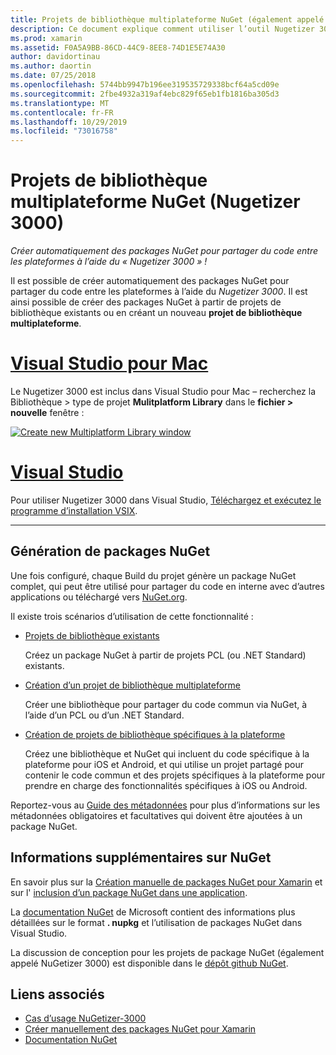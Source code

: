 ```yaml
---
title: Projets de bibliothèque multiplateforme NuGet (également appelé Nugetizer 3000)
description: Ce document explique comment utiliser l’outil Nugetizer 3000 pour créer automatiquement des packages NuGet pour partager du code entre les plateformes.
ms.prod: xamarin
ms.assetid: F0A5A9BB-86CD-44C9-8EE8-74D1E5E74A30
author: davidortinau
ms.author: daortin
ms.date: 07/25/2018
ms.openlocfilehash: 5744bb9947b196ee319535729338bcf64a5cd09e
ms.sourcegitcommit: 2fbe4932a319af4ebc829f65eb1fb1816ba305d3
ms.translationtype: MT
ms.contentlocale: fr-FR
ms.lasthandoff: 10/29/2019
ms.locfileid: "73016758"
---
```

# <a name="nuget-multiplatform-library-projects-nugetizer-3000"></a>Projets de bibliothèque multiplateforme NuGet (Nugetizer 3000)

_Créer automatiquement des packages NuGet pour partager du code entre les plateformes à l’aide du « Nugetizer 3000 » !_

Il est possible de créer automatiquement des packages NuGet pour partager du code entre les plateformes à l’aide du _Nugetizer 3000_. Il est ainsi possible de créer des packages NuGet à partir de projets de bibliothèque existants ou en créant un nouveau **projet de bibliothèque multiplateforme**.

# <a name="visual-studio-for-mactabmacos"></a>[Visual Studio pour Mac](#tab/macos)

Le Nugetizer 3000 est inclus dans Visual Studio pour Mac &ndash; recherchez la Bibliothèque > type de projet **Mulitplatform Library** dans le **fichier > nouvelle** fenêtre :

[![](images/mulitplatform-library-sml.png "Create new Multiplatform Library window")](images/mulitplatform-library.png#lightbox)

# <a name="visual-studiotabwindows"></a>[Visual Studio](#tab/windows)

Pour utiliser Nugetizer 3000 dans Visual Studio, [Téléchargez et exécutez le programme d’installation VSIX](https://bit.ly/nugetizer-2017).

-----

## <a name="building-nuget-packages"></a>Génération de packages NuGet

Une fois configuré, chaque Build du projet génère un package NuGet complet, qui peut être utilisé pour partager du code en interne avec d’autres applications ou téléchargé vers [NuGet.org](https://www.nuget.org).

Il existe trois scénarios d’utilisation de cette fonctionnalité :

- [Projets de bibliothèque existants](existing-library.md)

  Créez un package NuGet à partir de projets PCL (ou .NET Standard) existants.

- [Création d’un projet de bibliothèque multiplateforme](single-codebase.md)

  Créer une bibliothèque pour partager du code commun via NuGet, à l’aide d’un PCL ou d’un .NET Standard.

- [Création de projets de bibliothèque spécifiques à la plateforme](platform-specific.md)

  Créez une bibliothèque et NuGet qui incluent du code spécifique à la plateforme pour iOS et Android, et qui utilise un projet partagé pour contenir le code commun et des projets spécifiques à la plateforme pour prendre en charge des fonctionnalités spécifiques à iOS ou Android.

Reportez-vous au [Guide des métadonnées](metadata.md) pour plus d’informations sur les métadonnées obligatoires et facultatives qui doivent être ajoutées à un package NuGet.

## <a name="further-nuget-information"></a>Informations supplémentaires sur NuGet

En savoir plus sur la [Création manuelle de packages NuGet pour Xamarin](~/cross-platform/app-fundamentals/nuget-manual.md) et sur l' [inclusion d’un package NuGet dans une application](https://docs.microsoft.com/visualstudio/mac/nuget-walkthrough).

La [documentation NuGet](https://docs.microsoft.com/nuget/) de Microsoft contient des informations plus détaillées sur le format **. nupkg** et l’utilisation de packages NuGet dans Visual Studio.

La discussion de conception pour les projets de package NuGet (également appelé NuGetizer 3000) est disponible dans le [dépôt github NuGet](https://github.com/NuGet/Home/wiki/NuGetizer-3000).

## <a name="related-links"></a>Liens associés

- [Cas d’usage NuGetizer-3000](https://github.com/NuGet/Home/wiki/NuGetizer-Core-Scenarios)
- [Créer manuellement des packages NuGet pour Xamarin](~/cross-platform/app-fundamentals/nuget-manual.md)
- [Documentation NuGet](https://docs.microsoft.com/nuget/)
